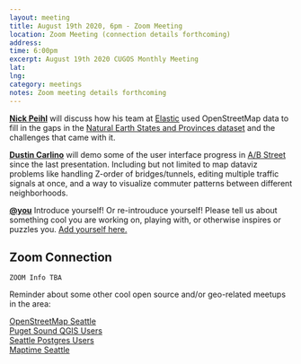 ```yaml
---
layout: meeting
title: August 19th 2020, 6pm - Zoom Meeting
location: Zoom Meeting (connection details forthcoming)
address: 
time: 6:00pm
excerpt: August 19th 2020 CUGOS Monthly Meeting
lat: 
lng: 
category: meetings
notes: Zoom meeting details forthcoming
---
```


**[Nick Peihl](https://github.com/nickpeihl)** will discuss how his team at [Elastic](https://elastic.co) used OpenStreetMap data to fill in the gaps in the [Natural Earth States and Provinces dataset](https://www.naturalearthdata.com/downloads/10m-cultural-vectors/10m-admin-1-states-provinces/) and the challenges that came with it.

**[Dustin Carlino](https://github.com/dabreegster)** will demo some of the user interface progress in [A/B Street](https://abstreet.org) since the last presentation. Including but not limited to map dataviz problems like handling Z-order of bridges/tunnels, editing multiple traffic signals at once, and a way to visualize commuter patterns between different neighborhoods.

**[@you](http://cugos.org/people/)** Introduce yourself! Or re-introuduce yourself! Please tell us about something cool you are working on, playing with, or otherwise inspires or puzzles you. [Add yourself here.](https://github.com/cugos/cugos.github.com/blob/master/meetings/_posts/2020-05-20-cugos_monthly.md)

## Zoom Connection

```
ZOOM Info TBA
```

Reminder about some other cool open source and/or geo-related meetups in the area:

[OpenStreetMap Seattle](https://www.meetup.com/OpenStreetMap-Seattle/)  
[Puget Sound QGIS Users](https://www.meetup.com/Puget-Sound-QGIS-Users-Group/)  
[Seattle Postgres Users](https://www.meetup.com/Seattle-Postgres/)  
[Maptime Seattle](https://www.meetup.com/MaptimeSEA/)  
